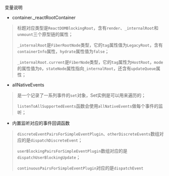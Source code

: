 变量说明

- container._reactRootContainer

> 标题对应类型是`ReactDOMBlockingRoot`，含有`render`、`_internalRoot`和`unmount`三个原型链的属性；
>
> `_internalRoot`是`FiberRootNode`类型，它的`tag`属性值为`LegacyRoot`，含有`containerInfo`属性，`hydrate`属性值为`false`；
>
> `_internalRoot.current`是`FiberNode`类型，它的`tag`属性为`HostRoot`，`mode`的属性值为`0`，`stateNode`属性指向`_internalRoot`，还含有`updateQueue`属性；



- allNativeEvents

> 是一个记录了一系列事件的`set`对象，Set实例是可以用来遍历的；
>
> `listenToAllSupportedEvents`函数会使用`allNativeEvents`做每个事件的监听；



- 内置监听对应的事件回调函数

> `discreteEventPairsForSimpleEventPlugin`、`otherDiscreteEvents`数组对应的是`dispatchDiscreteEvent`；
>
> `userBlockingPairsForSimpleEventPlugin`数组对应的是`dispatchUserBlockingUpdate`；
>
> `continuousPairsForSimpleEventPlugin`对应的是`dispatchEvent`

